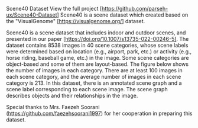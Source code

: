 Scene40 Dataset
View the full project [https://github.com/parseh-ux/Scene40-Dataset]
Scene40 is a scene dataset which created based on the "VisualGenome" [https://visualgenome.org/] dataset.

Scene40 is a scene dataset that includes indoor and outdoor scenes, and presented in our paper [https://doi.org/10.1007/s13735-022-00246-5]. The dataset contains 8538 images in 40 scene categories, whose scene labels were determined based on location (e.g., airport, park, etc.) or activity (e.g., horse riding, baseball game, etc.) in the image. Some scene categories are object-based and some of them are layout-based. The figure below shows the number of images in each category. There are at least 100 images in each scene category, and the average number of images in each scene category is 213. In this dataset, there is an annotated scene graph and a scene label corresponding to each scene image. The scene graph describes objects and their relationships in the image.

Special thanks to Mrs. Faezeh Soorani (https://github.com/faezehsoorani1997) for her cooperation in preparing this dataset.
